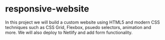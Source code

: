 # responsive-website
In this project we will build a custom website using HTML5 and modern CSS techniques such as CSS Grid, Flexbox, psuedo selectors, animation and more. We will also deploy to Netlify and add form functionality.
